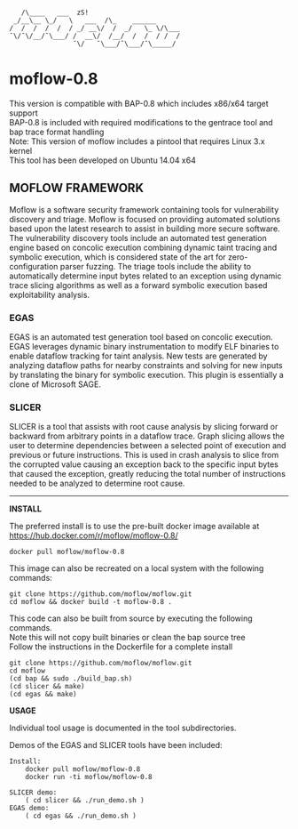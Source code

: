 ```

   /\____   ___  zS!
 _/__\__ \_/   \   ___  /\_    ______
/  /  /  /  /  / _/ __\/  /  _/   \_ \/\___
¯\/¯\/__/¯\___/ /  __\/  /__/  /  /  / /  /
                ¯\/   ¯\___/¯\___/¯\_____/
```

# moflow-0.8  

This version is compatible with BAP-0.8 which includes x86/x64 target support  
BAP-0.8 is included with required modifications to the gentrace tool and bap trace format handling  
Note: This version of moflow includes a pintool that requires Linux 3.x kernel  
This tool has been developed on Ubuntu 14.04 x64  

## MOFLOW FRAMEWORK  

Moflow is a software security framework containing tools for vulnerability discovery and triage. Moflow is focused on providing automated solutions based upon the latest research to assist in building more secure software. The vulnerability discovery tools include an automated test generation engine based on concolic execution combining dynamic taint tracing and symbolic execution, which is considered state of the art for zero-configuration parser fuzzing. The triage tools include the ability to automatically determine input bytes related to an exception using dynamic trace slicing algorithms as well as a forward symbolic execution based exploitability analysis.  

### EGAS  

EGAS is an automated test generation tool based on concolic execution. EGAS leverages dynamic binary instrumentation to modify ELF binaries to enable dataflow tracking for taint analysis. New tests are generated by analyzing dataflow paths for nearby constraints and solving for new inputs by translating the binary for symbolic execution. This plugin is essentially a clone of Microsoft SAGE.  
 
### SLICER  

SLICER is a tool that assists with root cause analysis by slicing forward or backward from arbitrary points in a dataflow trace. Graph slicing allows the user to determine dependencies between a selected point of execution and previous or future instructions. This is used in crash analysis to slice from the corrupted value causing an exception back to the specific input bytes that caused the exception, greatly reducing the total number of instructions needed to be analyzed to determine root cause.  

***

**INSTALL**  

The preferred install is to use the pre-built docker image available at https://hub.docker.com/r/moflow/moflow-0.8/  

    docker pull moflow/moflow-0.8  

This image can also be recreated on a local system with the following commands:  
 
    git clone https://github.com/moflow/moflow.git  
    cd moflow && docker build -t moflow-0.8 .  

This code can also be built from source by executing the following commands.  
Note this will not copy built binaries or clean the bap source tree  
Follow the instructions in the Dockerfile for a complete install  

    git clone https://github.com/moflow/moflow.git  
    cd moflow  
    (cd bap && sudo ./build_bap.sh)  
    (cd slicer && make)  
    (cd egas && make)  
 
 
**USAGE**  
  
Individual tool usage is documented in the tool subdirectories.  
  
Demos of the EGAS and SLICER tools have been included:  
  
    Install:     
        docker pull moflow/moflow-0.8  
        docker run -ti moflow/moflow-0.8  
  
    SLICER demo: 
        ( cd slicer && ./run_demo.sh )  
    EGAS demo:   
        ( cd egas && ./run_demo.sh )  
    

    


